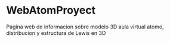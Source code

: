 # WebAtomProyect
Pagina web de informacion sobre modelo 3D aula virtual atomo, distribucion y estructura de Lewis en 3D
